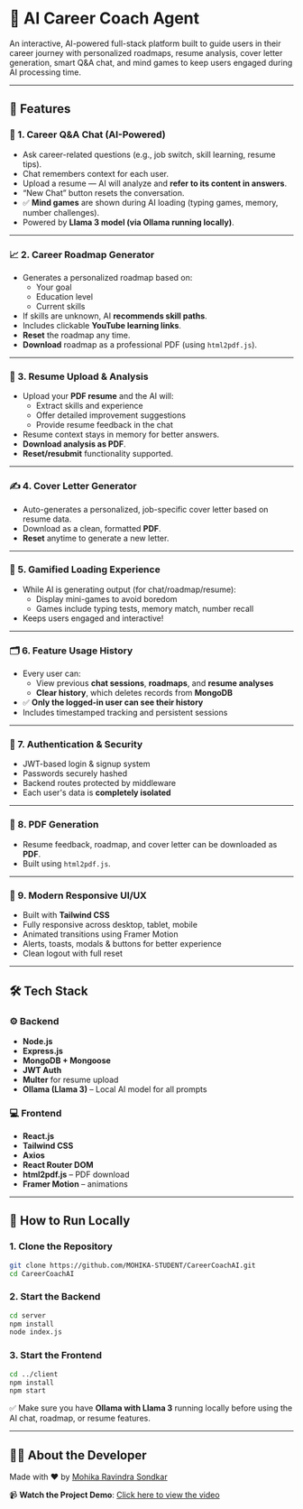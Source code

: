 # 💼 AI Career Coach Agent

An interactive, AI-powered full-stack platform built to guide users in their career journey with personalized roadmaps, resume analysis, cover letter generation, smart Q&A chat, and mind games to keep users engaged during AI processing time.

---

## 🌟 Features

### 💬 1. Career Q&A Chat (AI-Powered)
- Ask career-related questions (e.g., job switch, skill learning, resume tips).
- Chat remembers context for each user.
- Upload a resume — AI will analyze and **refer to its content in answers**.
- “New Chat” button resets the conversation.
- ✅ **Mind games** are shown during AI loading (typing games, memory, number challenges).
- Powered by **Llama 3 model (via Ollama running locally)**.

---

### 📈 2. Career Roadmap Generator
- Generates a personalized roadmap based on:
  - Your goal
  - Education level
  - Current skills
- If skills are unknown, AI **recommends skill paths**.
- Includes clickable **YouTube learning links**.
- **Reset** the roadmap any time.
- **Download** roadmap as a professional PDF (using `html2pdf.js`).

---

### 📄 3. Resume Upload & Analysis
- Upload your **PDF resume** and the AI will:
  - Extract skills and experience
  - Offer detailed improvement suggestions
  - Provide resume feedback in the chat
- Resume context stays in memory for better answers.
- **Download analysis as PDF**.
- **Reset/resubmit** functionality supported.

---

### ✍️ 4. Cover Letter Generator
- Auto-generates a personalized, job-specific cover letter based on resume data.
- Download as a clean, formatted **PDF**.
- **Reset** anytime to generate a new letter.

---

### 🧠 5. Gamified Loading Experience
- While AI is generating output (for chat/roadmap/resume):
  - Display mini-games to avoid boredom
  - Games include typing tests, memory match, number recall
- Keeps users engaged and interactive!

---

### 🗂️ 6. Feature Usage History
- Every user can:
  - View previous **chat sessions**, **roadmaps**, and **resume analyses**
  - **Clear history**, which deletes records from **MongoDB**
- ✅ **Only the logged-in user can see their history**
- Includes timestamped tracking and persistent sessions

---

### 🔐 7. Authentication & Security
- JWT-based login & signup system
- Passwords securely hashed
- Backend routes protected by middleware
- Each user's data is **completely isolated**

---

### 🧾 8. PDF Generation
- Resume feedback, roadmap, and cover letter can be downloaded as **PDF**.
- Built using `html2pdf.js`.

---

### 📱 9. Modern Responsive UI/UX
- Built with **Tailwind CSS**
- Fully responsive across desktop, tablet, mobile
- Animated transitions using Framer Motion
- Alerts, toasts, modals & buttons for better experience
- Clean logout with full reset

---

## 🛠️ Tech Stack

### ⚙️ Backend
- **Node.js**
- **Express.js**
- **MongoDB + Mongoose**
- **JWT Auth**
- **Multer** for resume upload
- **Ollama (Llama 3)** – Local AI model for all prompts

### 💻 Frontend
- **React.js**
- **Tailwind CSS**
- **Axios**
- **React Router DOM**
- **html2pdf.js** – PDF download
- **Framer Motion** – animations


---

## 🧪 How to Run Locally

### 1. Clone the Repository
```bash
git clone https://github.com/MOHIKA-STUDENT/CareerCoachAI.git
cd CareerCoachAI

```

### 2. Start the Backend

```bash
cd server
npm install
node index.js
```

### 3. Start the Frontend

```bash
cd ../client
npm install
npm start
```

 ✅ Make sure you have **Ollama with Llama 3** running locally before using the AI chat, roadmap, or resume features.

---

## 🙋‍♀️ About the Developer

Made with ❤️ by [Mohika Ravindra Sondkar](https://www.linkedin.com/in/mohika-sondkar-b5b03b258)

📹 **Watch the Project Demo**: [Click here to view the video](https://drive.google.com/file/d/16NsK7TaeE4reqfUa_c6FDi3MagDK0hvg/view?usp=drive_link)




